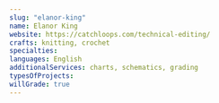 ```yaml
---
slug: "elanor-king"
name: Elanor King
website: https://catchloops.com/technical-editing/
crafts: knitting, crochet
specialties:
languages: English
additionalServices: charts, schematics, grading
typesOfProjects:
willGrade: true
---
```

